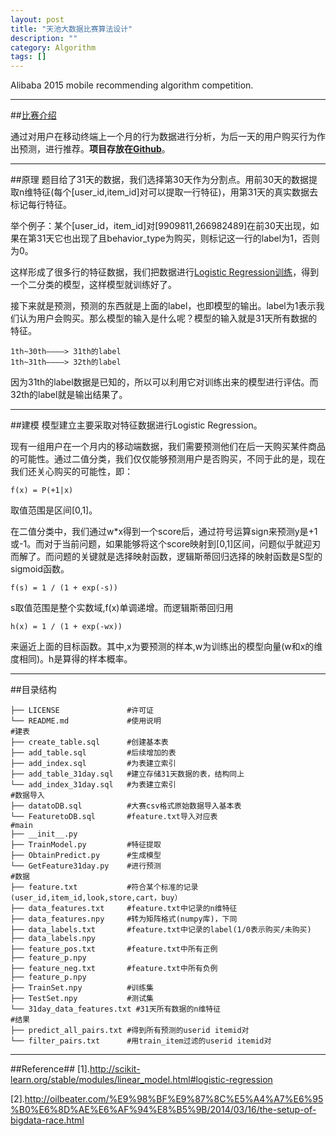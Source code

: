 ```yaml
---
layout: post
title: "天池大数据比赛算法设计"
description: ""
category: Algorithm
tags: []
---
```


Alibaba 2015 mobile recommending algorithm competition.

-----------------------------------------------------
 
##[比赛介绍](http://tianchi.aliyun.com/competition/introduction.htm?spm=5176.100066.333.2.YI657c&raceId=1)

通过对用户在移动终端上一个月的行为数据进行分析，为后一天的用户购买行为作出预测，进行推荐。**项目存放在**[**Github**](https://github.com/Huangtuzhi/AlibabaRecommand)。

----------------------------------------------------

##原理
题目给了31天的数据，我们选择第30天作为分割点。用前30天的数据提取n维特征(每个[user_id,item_id]对可以提取一行特征)，用第31天的真实数据去标记每行特征。

举个例子：某个[user_id，item_id]对[9909811,266982489]在前30天出现，如果在第31天它也出现了且behavior_type为购买，则标记这一行的label为1，否则为0。

这样形成了很多行的特征数据，我们把数据进行[Logistic Regression训练](http://scikit-learn.org/stable/modules/linear_model.html#logistic-regression)，得到一个二分类的模型，这样模型就训练好了。

接下来就是预测，预测的东西就是上面的label，也即模型的输出。label为1表示我们认为用户会购买。那么模型的输入是什么呢？模型的输入就是31天所有数据的特征。

```
1th~30th————> 31th的label
1th~31th————> 32th的label
```
因为31th的label数据是已知的，所以可以利用它对训练出来的模型进行评估。而32th的label就是输出结果了。

-----------------------------------------------------

##建模
模型建立主要采取对特征数据进行Logistic Regression。

现有一组用户在一个月内的移动端数据，我们需要预测他们在后一天购买某件商品的可能性。通过二值分类，我们仅仅能够预测用户是否购买，不同于此的是，现在我们还关心购买的可能性，即：

    f(x) = P(+1|x)

取值范围是区间[0,1]。

在二值分类中，我们通过w*x得到一个score后，通过符号运算sign来预测y是+1或-1。而对于当前问题，如果能够将这个score映射到[0,1]区间，问题似乎就迎刃而解了。而问题的关键就是选择映射函数，逻辑斯蒂回归选择的映射函数是S型的sigmoid函数。

    f(s) = 1 / (1 + exp(-s))

s取值范围是整个实数域,f(x)单调递增。而逻辑斯蒂回归用

	h(x) = 1 / (1 + exp(-wx))

来逼近上面的目标函数。其中,x为要预测的样本,w为训练出的模型向量(w和x的维度相同)。h是算得的样本概率。

-----------------------------------

##目录结构

```
├── LICENSE               #许可证
└── README.md             #使用说明
#建表
├── create_table.sql      #创建基本表
├── add_table.sql         #后续增加的表
├── add_index.sql         #为表建立索引
├── add_table_31day.sql   #建立存储31天数据的表，结构同上
└── add_index_31day.sql   #为表建立索引
#数据导入
├── datatoDB.sql          #大赛csv格式原始数据导入基本表
└── FeaturetoDB.sql       #feature.txt导入对应表
#main
├── __init__.py
├── TrainModel.py         #特征提取
├── ObtainPredict.py      #生成模型
└── GetFeature31day.py    #进行预测
#数据 
├── feature.txt           #符合某个标准的记录(user_id,item_id,look,store,cart，buy）
├── data_features.txt     #feature.txt中记录的n维特征
├── data_features.npy     #转为矩阵格式(numpy库)，下同
├── data_labels.txt       #feature.txt中记录的label(1/0表示购买/未购买)
├── data_labels.npy    
├── feature_pos.txt       #feature.txt中所有正例
├── feature_p.npy      
├── feature_neg.txt       #feature.txt中所有负例
├── feature_p.npy
├── TrainSet.npy          #训练集
├── TestSet.npy           #测试集
└── 31day_data_features.txt #31天所有数据的n维特征
#结果
├── predict_all_pairs.txt #得到所有预测的userid itemid对
└── filter_pairs.txt      #用train_item过滤的userid itemid对

```

--------------------------------------------

##Reference##
[1].http://scikit-learn.org/stable/modules/linear_model.html#logistic-regression

[2].http://oilbeater.com/%E9%98%BF%E9%87%8C%E5%A4%A7%E6%95%B0%E6%8D%AE%E6%AF%94%E8%B5%9B/2014/03/16/the-setup-of-bigdata-race.html